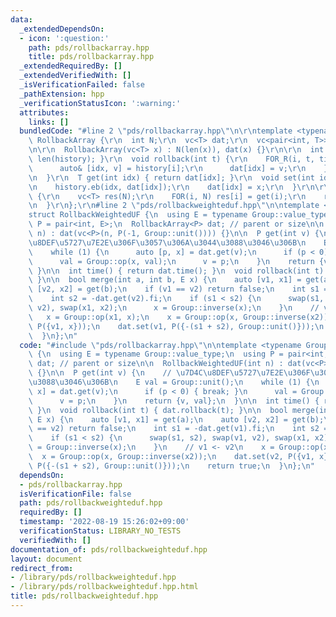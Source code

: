 ```yaml
---
data:
  _extendedDependsOn:
  - icon: ':question:'
    path: pds/rollbackarray.hpp
    title: pds/rollbackarray.hpp
  _extendedRequiredBy: []
  _extendedVerifiedWith: []
  _isVerificationFailed: false
  _pathExtension: hpp
  _verificationStatusIcon: ':warning:'
  attributes:
    links: []
  bundledCode: "#line 2 \"pds/rollbackarray.hpp\"\n\r\ntemplate <typename T>\r\nstruct\
    \ RollbackArray {\r\n  int N;\r\n  vc<T> dat;\r\n  vc<pair<int, T>> history;\r\
    \n\r\n  RollbackArray(vc<T> x) : N(len(x)), dat(x) {}\r\n\r\n  int time() { return\
    \ len(history); }\r\n  void rollback(int t) {\r\n    FOR_R(i, t, time()) {\r\n\
    \      auto& [idx, v] = history[i];\r\n      dat[idx] = v;\r\n    }\r\n    history.resize(t);\r\
    \n  }\r\n  T get(int idx) { return dat[idx]; }\r\n  void set(int idx, T x) {\r\
    \n    history.eb(idx, dat[idx]);\r\n    dat[idx] = x;\r\n  }\r\n\r\n  vc<T> get_all()\
    \ {\r\n    vc<T> res(N);\r\n    FOR(i, N) res[i] = get(i);\r\n    return res;\r\
    \n  }\r\n};\r\n#line 2 \"pds/rollbackweighteduf.hpp\"\n\ntemplate <typename Group>\n\
    struct RollbackWeightedUF {\n  using E = typename Group::value_type;\n  using\
    \ P = pair<int, E>;\n  RollbackArray<P> dat; // parent or size\n\n  RollbackWeightedUF(int\
    \ n) : dat(vc<P>(n, P(-1, Group::unit()))) {}\n\n  P get(int v) {\n    // \u7D4C\
    \u8DEF\u5727\u7E2E\u306F\u3057\u306A\u3044\u3088\u3046\u306B\n    E val = Group::unit();\n\
    \    while (1) {\n      auto [p, x] = dat.get(v);\n      if (p < 0) { break; }\n\
    \      val = Group::op(x, val);\n      v = p;\n    }\n    return {v, val};\n \
    \ }\n\n  int time() { return dat.time(); }\n  void rollback(int t) { dat.rollback(t);\
    \ }\n\n  bool merge(int a, int b, E x) {\n    auto [v1, x1] = get(a);\n    auto\
    \ [v2, x2] = get(b);\n    if (v1 == v2) return false;\n    int s1 = -dat.get(v1).fi;\n\
    \    int s2 = -dat.get(v2).fi;\n    if (s1 < s2) {\n      swap(s1, s2), swap(v1,\
    \ v2), swap(x1, x2);\n      x = Group::inverse(x);\n    }\n    // v1 <- v2\n \
    \   x = Group::op(x1, x);\n    x = Group::op(x, Group::inverse(x2));\n    dat.set(v2,\
    \ P({v1, x}));\n    dat.set(v1, P({-(s1 + s2), Group::unit()}));\n    return true;\n\
    \  }\n};\n"
  code: "#include \"pds/rollbackarray.hpp\"\n\ntemplate <typename Group>\nstruct RollbackWeightedUF\
    \ {\n  using E = typename Group::value_type;\n  using P = pair<int, E>;\n  RollbackArray<P>\
    \ dat; // parent or size\n\n  RollbackWeightedUF(int n) : dat(vc<P>(n, P(-1, Group::unit())))\
    \ {}\n\n  P get(int v) {\n    // \u7D4C\u8DEF\u5727\u7E2E\u306F\u3057\u306A\u3044\
    \u3088\u3046\u306B\n    E val = Group::unit();\n    while (1) {\n      auto [p,\
    \ x] = dat.get(v);\n      if (p < 0) { break; }\n      val = Group::op(x, val);\n\
    \      v = p;\n    }\n    return {v, val};\n  }\n\n  int time() { return dat.time();\
    \ }\n  void rollback(int t) { dat.rollback(t); }\n\n  bool merge(int a, int b,\
    \ E x) {\n    auto [v1, x1] = get(a);\n    auto [v2, x2] = get(b);\n    if (v1\
    \ == v2) return false;\n    int s1 = -dat.get(v1).fi;\n    int s2 = -dat.get(v2).fi;\n\
    \    if (s1 < s2) {\n      swap(s1, s2), swap(v1, v2), swap(x1, x2);\n      x\
    \ = Group::inverse(x);\n    }\n    // v1 <- v2\n    x = Group::op(x1, x);\n  \
    \  x = Group::op(x, Group::inverse(x2));\n    dat.set(v2, P({v1, x}));\n    dat.set(v1,\
    \ P({-(s1 + s2), Group::unit()}));\n    return true;\n  }\n};\n"
  dependsOn:
  - pds/rollbackarray.hpp
  isVerificationFile: false
  path: pds/rollbackweighteduf.hpp
  requiredBy: []
  timestamp: '2022-08-19 15:26:02+09:00'
  verificationStatus: LIBRARY_NO_TESTS
  verifiedWith: []
documentation_of: pds/rollbackweighteduf.hpp
layout: document
redirect_from:
- /library/pds/rollbackweighteduf.hpp
- /library/pds/rollbackweighteduf.hpp.html
title: pds/rollbackweighteduf.hpp
---
```

